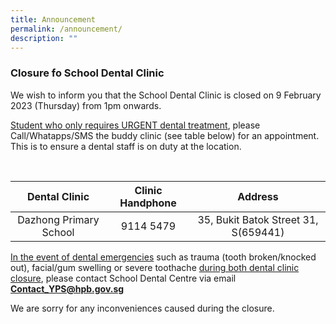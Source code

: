 ```yaml
---
title: Announcement
permalink: /announcement/
description: ""
---
```

<h3> Closure fo School Dental Clinic</h3>

We wish to inform you that the School Dental Clinic is closed on 9 February 2023 (Thursday) from 1pm onwards.

<u>Student who only requires URGENT dental treatment</u>, please Call/Whatapps/SMS the buddy clinic (see table below) for an appointment. This is to ensure a dental staff is on duty at the location.

<br>

| **Dental Clinic** | **Clinic Handphone** | **Address** |
| :--------: | :--------: | :--------: |
| Dazhong Primary School     | 9114 5479     | 35, Bukit Batok Street 31, S(659441)     |

<u>In the event of dental emergencies</u> such as trauma (tooth broken/knocked out), facial/gum swelling or severe toothache <u>during both dental clinic closure</u>, please contact School Dental Centre via email **[Contact_YPS@hpb.gov.sg](mailto:Contact_YPS@hpb.gov.sg)**

We are sorry for any inconveniences caused during the closure.